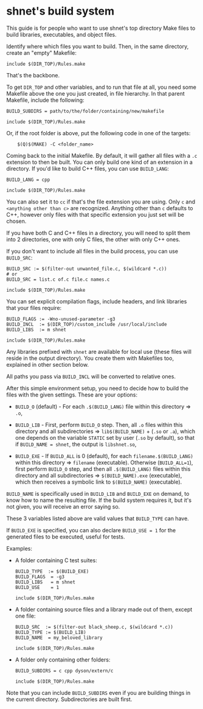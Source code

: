 # shnet's build system

This guide is for people who want to use shnet's top directory
Make files to build libraries, executables, and object files.

Identify where which files you want to build. Then,
in the same directory, create an "empty" Makefile:

```make
include $(DIR_TOP)/Rules.make
```

That's the backbone.

To get `DIR_TOP` and other variables, and to run that file
at all, you need some Makefile above the one you just created,
in file hierarchy. In that parent Makefile, include the following:

```make
BUILD_SUBDIRS = path/to/the/folder/containing/new/makefile

include $(DIR_TOP)/Rules.make
```

Or, if the root folder is above, put the following code in one of the targets:

```make
	$(Q)$(MAKE) -C <folder_name>
```

Coming back to the initial Makefile. By default, it will gather all files with
a `.c` extension to then be built. You can only build one kind of an extension
in a directory. If you'd like to build C++ files, you can use `BUILD_LANG`:

```make
BUILD_LANG = cpp

include $(DIR_TOP)/Rules.make
```

You can also set it to `cc` if that's the file extension you are
using. Only `c` and `<anything other than c>` are recognized.
Anything other than `c` defaults to C++, however only files
with that specific extension you just set will be chosen.

If you have both C and C++ files in a directory, you will need to split
them into 2 directories, one with only C files, the other with only C++ ones.

If you don't want to include all files in
the build process, you can use `BUILD_SRC`:

```make
BUILD_SRC := $(filter-out unwanted_file.c, $(wildcard *.c))
# or
BUILD_SRC = list.c of.c file.c names.c

include $(DIR_TOP)/Rules.make
```

You can set explicit compilation flags, include
headers, and link libraries that your files require:

```make
BUILD_FLAGS := -Wno-unused-parameter -g3
BUILD_INCL  := $(DIR_TOP)/custom_include /usr/local/include
BUILD_LIBS  := m shnet

include $(DIR_TOP)/Rules.make
```

Any libraries prefixed with `shnet` are available for local
use (these files will reside in the output directory). You
create them with Makefiles too, explained in other section below.

All paths you pass via `BUILD_INCL` will be converted to relative ones.

After this simple environment setup, you need to decide how to
build the files with the given settings. These are your options:

- `BUILD_O` (default) - For each `.$(BUILD_LANG)` file
    within this directory => `.o`,

- `BUILD_LIB` - First, perform `BUILD_O` step. Then, all `.o` files within this
    directory and all subdirectories => `lib$(BUILD_NAME)` + (`.so` or `.a`),
    which one depends on the variable `STATIC` set by user (`.so` by default),
    so that if `BUILD_NAME = shnet`, the output is `libshnet.so`,

- `BUILD_EXE` - If `BUILD_ALL` is 0 (default), for each `filename.$(BUILD_LANG)`
    within this directory => `filename` (executable). Otherwise (`BUILD_ALL=1`),
    first perform `BUILD_O` step, and then all `.$(BUILD_LANG)` files within
    this directory and all subdirectories => `$(BUILD_NAME).exe` (executable),
    which then receives a symbolic link to `$(BUILD_NAME)` (executable).

`BUILD_NAME` is specifically used in `BUILD_LIB` and `BUILD_EXE` on
demand, to know how to name the resulting file. If the build system
requires it, but it's not given, you will receive an error saying so.

These 3 variables listed above are valid values that `BUILD_TYPE` can have.

If `BUILD_EXE` is specified, you can also declare `BUILD_USE = 1`
for the generated files to be executed, useful for tests.

Examples:

- A folder containing C test suites:

    ```make
    BUILD_TYPE  := $(BUILD_EXE)
    BUILD_FLAGS  = -g3
    BUILD_LIBS   = m shnet
    BUILD_USE    = 1

    include $(DIR_TOP)/Rules.make
    ```

- A folder containing source files and
    a library made out of them, except one file:

    ```make
    BUILD_SRC  := $(filter-out black_sheep.c, $(wildcard *.c))
    BUILD_TYPE := $(BUILD_LIB)
    BUILD_NAME  = my_beloved_library

    include $(DIR_TOP)/Rules.make
    ```

- A folder only containing other folders:

    ```make
    BUILD_SUBDIRS = c cpp dyson/extern/c

    include $(DIR_TOP)/Rules.make
    ```

Note that you can include `BUILD_SUBDIRS` even if you are building
things in the current directory. Subdirectories are built first.
